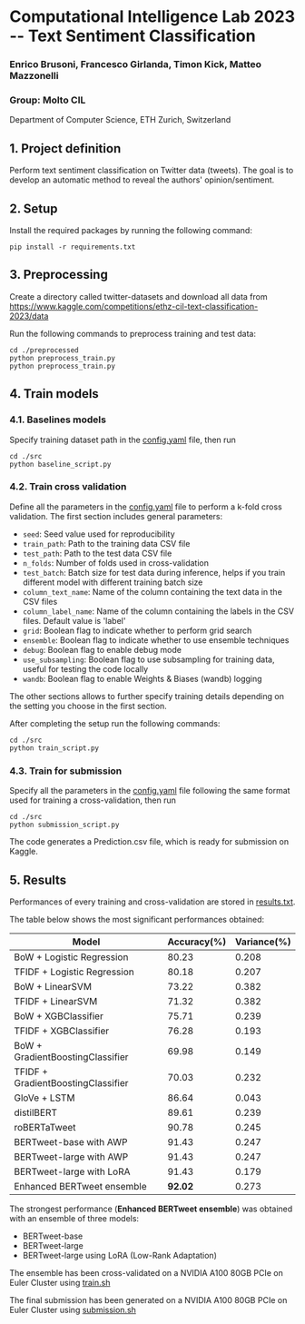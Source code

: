 # Computational Intelligence Lab 2023 -- Text Sentiment Classification

### Enrico Brusoni, Francesco Girlanda, Timon Kick, Matteo Mazzonelli
### Group: Molto CIL
Department of Computer Science, ETH Zurich, Switzerland

## 1. Project definition

Perform text sentiment classification on Twitter data (tweets). The goal is to develop an automatic method to reveal the authors' opinion/sentiment.

## 2. Setup

Install the required packages by running the following command:
```
pip install -r requirements.txt
```

## 3. Preprocessing

Create a directory called twitter-datasets and download all data from https://www.kaggle.com/competitions/ethz-cil-text-classification-2023/data 

Run the following commands to preprocess training and test data:
```
cd ./preprocessed
python preprocess_train.py
python preprocess_train.py
```

## 4. Train models

### 4.1. Baselines models

Specify training dataset path in the [config.yaml](src/config.yaml) file, then run

```
cd ./src
python baseline_script.py
```

### 4.2. Train cross validation

Define all the parameters in the [config.yaml](src/config.yaml) file to perform a k-fold cross validation.
The first section includes general parameters:

* `seed`: Seed value used for reproducibility
* `train_path`: Path to the training data CSV file
* `test_path`: Path to the test data CSV file
* `n_folds`: Number of folds used in cross-validation
* `test_batch`: Batch size for test data during inference, helps if you train different model with different training batch size
* `column_text_name`: Name of the column containing the text data in the CSV files
* `column_label_name`: Name of the column containing the labels in the CSV files. Default value is 'label'
* `grid`: Boolean flag to indicate whether to perform grid search
* `ensemble`: Boolean flag to indicate whether to use ensemble techniques
* `debug`: Boolean flag to enable debug mode
* `use_subsampling`: Boolean flag to use subsampling for training data, useful for testing the code locally
* `wandb`: Boolean flag to enable Weights & Biases (wandb) logging

The other sections allows to further specify training details depending on the setting you choose in the first section.

After completing the setup run the following commands:

```
cd ./src
python train_script.py
```


### 4.3. Train for submission

Specify all the parameters in the [config.yaml](src/config.yaml) file following the same format used for training a cross-validation, then run 
```
cd ./src
python submission_script.py
```
The code generates a Prediction.csv file, which is ready for submission on Kaggle.

## 5. Results
Performances of every training and cross-validation are stored in [results.txt](results.txt).

The table below shows the most significant performances obtained:

| Model                              | Accuracy(\%)     | Variance(\%) |
|------------------------------------|------------------|--------------|
| BoW + Logistic Regression          | 80.23            | 0.208        |
| TFIDF + Logistic Regression        | 80.18            | 0.207        |
| BoW + LinearSVM                    | 73.22            | 0.382        |
| TFIDF + LinearSVM                  | 71.32            | 0.382        |
| BoW + XGBClassifier                | 75.71            | 0.239        |
| TFIDF + XGBClassifier              | 76.28            | 0.193        |
| BoW + GradientBoostingClassifier   | 69.98            | 0.149        |
| TFIDF + GradientBoostingClassifier | 70.03            | 0.232        |
| GloVe + LSTM                       | 86.64            | 0.043        |
| distilBERT                         | 89.61            | 0.239        |
| roBERTaTweet                       | 90.78            | 0.245        |
| BERTweet-base with AWP             | 91.43            | 0.247        |
| BERTweet-large with AWP            | 91.43            | 0.247        |
| BERTweet-large with LoRA           | 91.43            | 0.179        |
| Enhanced BERTweet ensemble         | $\mathbf{92.02}$ | 0.273        |

The strongest performance (**Enhanced BERTweet ensemble**) was obtained with an ensemble of three models:
* BERTweet-base
* BERTweet-large
* BERTweet-large using LoRA (Low-Rank Adaptation)

The ensemble has been cross-validated on a NVIDIA A100 80GB PCIe on Euler Cluster using [train.sh](src/train.sh)

The final submission has been generated on a NVIDIA A100 80GB PCIe on Euler Cluster using [submission.sh](src/submission.sh)